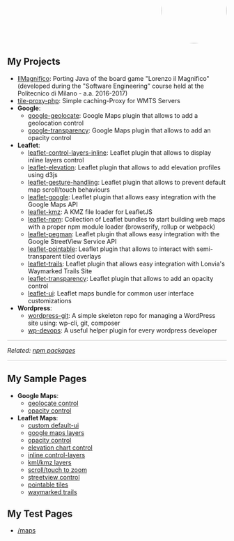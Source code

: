 <p align="right" style="margin-top: -70px; text-align: right;">
  <a href="https://github.com/Raruto">
    <img style="border-radius:50%;" src="https://avatars.githubusercontent.com/u/9614886?s=400" height="150" />
  </a>
</p>
<p align="center" style="display:none;">
  <a href="https://raruto.github.io/">View at raruto.github.io</a>
 </p>

## My Projects
- [IlMagnifico](https://raruto.github.io/IlMagnifico): Porting Java of the board game "Lorenzo il Magnifico" (developed during the "Software Engineering" course held at the Politecnico di Milano - a.a. 2016-2017)
- [tile-proxy-php](https://raruto.github.io/tile-proxy-php): Simple caching-Proxy for WMTS Servers
- **Google**:
  - [google-geolocate](https://raruto.github.io/google-geolocate): Google Maps plugin that allows to add a geolocation control
  - [google-transparency](https://raruto.github.io/google-transparency): Google Maps plugin that allows to add an opacity control
- **Leaflet**:
  - [leaflet-control-layers-inline](https://raruto.github.io/leaflet-control-layers-inline): Leaflet plugin that allows to display inline layers control
  - [leaflet-elevation](https://raruto.github.io/leaflet-elevation): Leaflet plugin that allows to add elevation profiles using d3js
  - [leaflet-gesture-handling](https://raruto.github.io/leaflet-gesture-handling): Leaflet plugin that allows to prevent default map scroll/touch behaviours
  - [leaflet-google](https://raruto.github.io/leaflet-google): Leaflet plugin that allows easy integration with the Google Maps API
  - [leaflet-kmz](https://raruto.github.io/leaflet-kmz): A KMZ file loader for LeafletJS
  - [leaflet-npm](https://raruto.github.io/leaflet-npm): Collection of Leaflet bundles to start building web maps with a proper npm module loader (browserify, rollup or webpack)
  - [leaflet-pegman](https://raruto.github.io/leaflet-pegman): Leaflet plugin that allows easy integration with the Google StreetView Service API
  - [leaflet-pointable](https://raruto.github.io/leaflet-pointable): Leaflet plugin that allows to interact with semi-transparent tiled overlays
  - [leaflet-trails](https://raruto.github.io/leaflet-trails): Leaflet plugin that allows easy integration with Lonvia's Waymarked Trails Site
  - [leaflet-transparency](https://raruto.github.io/leaflet-transparency): Leaflet plugin that allows to add an opacity control
  - [leaflet-ui](https://raruto.github.io/leaflet-ui): Leaflet maps bundle for common user interface customizations
- **Wordpress**:
  - [wordpress-git](https://raruto.github.io/wordpress-git): A simple skeleton repo for managing a WordPress site using: wp-cli, git, composer
  - [wp-devops](https://raruto.github.io/wp-devops): A useful helper plugin for every wordpress developer

<hr style="background: #ccc;">
<p><em>Related: <a href="https://www.npmjs.com/~raruto">npm packages</a></em></p>
<hr style="background: #ccc;">

## My Sample Pages
- **Google Maps**:
  - [geolocate control](/examples/google-geolocate/google-geolocate.html)
  - [opacity control](/examples/google-transparency/google-transparency.html)
- **Leaflet Maps**:
  - [custom default-ui](/examples/leaflet-ui/leaflet-ui.html)
  - [google maps layers](/examples/leaflet-google/leaflet-google.html)
  - [opacity control](/examples/leaflet-transparency/leaflet-transparency.html)
  - [elevation chart control](/examples/leaflet-elevation/leaflet-elevation_hoverable-tracks.html)
  - [inline control-layers](/examples/leaflet-control-layers-inline/leaflet-control-layers-inline.html)
  - [kml/kmz layers](/examples/leaflet-kmz/leaflet-kmz.html)
  - [scroll/touch to zoom](/examples/leaflet-gesture-handling/leaflet-gesture-handling.html)
  - [streetview control](/examples/leaflet-pegman/leaflet-pegman-lazyLoading.html)
  - [pointable tiles](/examples/leaflet-pointable/leaflet-pointable.html)
  - [waymarked trails](/examples/leaflet-trails/leaflet-trails.html)

## My Test Pages
- [/maps](/maps)

